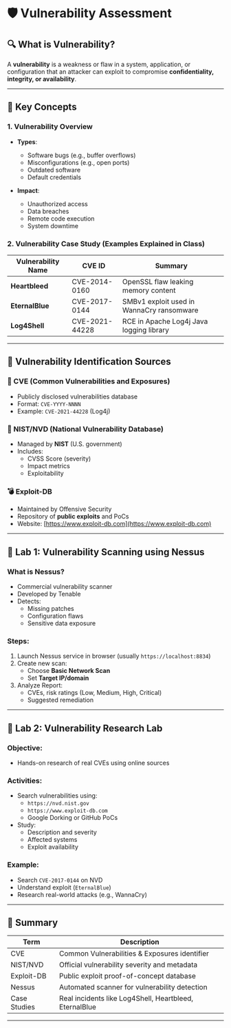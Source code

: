 
# 🛡️ Vulnerability Assessment 

## 🔍 What is Vulnerability?

A **vulnerability** is a weakness or flaw in a system, application, or configuration that an attacker can exploit to compromise **confidentiality, integrity, or availability**.

---

## 📘 Key Concepts

### 1. Vulnerability Overview
- **Types**:
  - Software bugs (e.g., buffer overflows)
  - Misconfigurations (e.g., open ports)
  - Outdated software
  - Default credentials

- **Impact**:
  - Unauthorized access
  - Data breaches
  - Remote code execution
  - System downtime

### 2. Vulnerability Case Study (Examples Explained in Class)

| Vulnerability Name | CVE ID | Summary |
|--------------------|--------|---------|
| **Heartbleed**     | CVE-2014-0160 | OpenSSL flaw leaking memory content |
| **EternalBlue**    | CVE-2017-0144 | SMBv1 exploit used in WannaCry ransomware |
| **Log4Shell**      | CVE-2021-44228 | RCE in Apache Log4j Java logging library |

---

## 📂 Vulnerability Identification Sources

### 🔐 CVE (Common Vulnerabilities and Exposures)
- Publicly disclosed vulnerabilities database
- Format: `CVE-YYYY-NNNN`
- Example: `CVE-2021-44228` (Log4j)

### 📖 NIST/NVD (National Vulnerability Database)
- Managed by **NIST** (U.S. government)
- Includes:
  - CVSS Score (severity)
  - Impact metrics
  - Exploitability

### 💣 Exploit-DB
- Maintained by Offensive Security
- Repository of **public exploits** and PoCs
- Website: [https://www.exploit-db.com](https://www.exploit-db.com)

---

## 🔧 Lab 1: Vulnerability Scanning using **Nessus**

### What is Nessus?
- Commercial vulnerability scanner
- Developed by Tenable
- Detects:
  - Missing patches
  - Configuration flaws
  - Sensitive data exposure

### Steps:
1. Launch Nessus service in browser (usually `https://localhost:8834`)
2. Create new scan:  
   - Choose **Basic Network Scan**  
   - Set **Target IP/domain**
3. Analyze Report:
   - CVEs, risk ratings (Low, Medium, High, Critical)
   - Suggested remediation

---

## 🧪 Lab 2: Vulnerability Research Lab

### Objective:
- Hands-on research of real CVEs using online sources

### Activities:
- Search vulnerabilities using:
  - `https://nvd.nist.gov`
  - `https://www.exploit-db.com`
  - Google Dorking or GitHub PoCs
- Study:
  - Description and severity
  - Affected systems
  - Exploit availability

### Example:
- Search `CVE-2017-0144` on NVD
- Understand exploit (`EternalBlue`)
- Research real-world attacks (e.g., WannaCry)

---

## 🔑 Summary

| Term | Description |
|------|-------------|
| CVE  | Common Vulnerabilities & Exposures identifier |
| NIST/NVD | Official vulnerability severity and metadata |
| Exploit-DB | Public exploit proof-of-concept database |
| Nessus | Automated scanner for vulnerability detection |
| Case Studies | Real incidents like Log4Shell, Heartbleed, EternalBlue |

---


